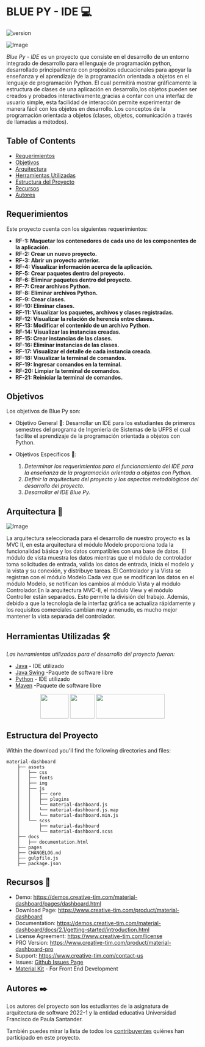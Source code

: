 # BLUE PY - IDE 💻

![version](https://img.shields.io/badge/version-1.0.0-blue.svg) 

![Image](https://s3.amazonaws.com/creativetim_bucket/products/50/original/material-dashboard.jpg?1634648873)

*Blue Py - IDE* es un proyecto que consiste en el desarrollo de un entorno integrado de desarrollo para el lenguaje de programación python, desarrollado 
principalmente con propósitos educacionales para apoyar la enseñanza y el aprendizaje de la programación orientada a objetos en el lenguaje de programación 
Python. El cual permitirá mostrar gráficamente la estructura de clases de una aplicación en desarrollo,los objetos pueden ser creados y probados 
interactivamente,gracias a contar con una interfaz de usuario simple, esta facilidad de interacción permite experimentar de manera fácil con los objetos en 
desarrollo. Los conceptos de la programación orientada a objetos (clases, objetos, comunicación a través de llamadas a métodos). 


## Table of Contents

* [Requerimientos](#requerimientos)
* [Objetivos](#objetivos)
* [Arquitectura](#arquitectura)
* [Herramientas Utilizadas](#herramientas-utilizadas)
* [Estructura del Proyecto](#estructura-del-proyecto)
* [Recursos](#recursos)
* [Autores](#autores)


## Requerimientos

Este proyecto cuenta con los siguientes requerimientos:

* **RF-1: Maquetar los contenedores de cada uno de los componentes de la aplicación.**
* **RF-2: Crear un nuevo proyecto.**
* **RF-3: Abrir un proyecto anterior.**
* **RF-4: Visualizar información acerca de la aplicación.**
* **RF-5: Crear paquetes dentro del proyecto.**
* **RF-6: Eliminar paquetes dentro del proyecto.**
* **RF-7: Crear archivos Python.**
* **RF-8: Eliminar archivos Python.**
* **RF-9: Crear clases.**
* **RF-10: Eliminar clases.**
* **RF-11: Visualizar los paquetes, archivos y clases registradas.**
* **RF-12: Visualizar la relación de herencia entre clases.**
* **RF-13: Modificar el contenido de un archivo Python.**
* **RF-14: Visualizar las instancias creadas.**
* **RF-15: Crear instancias de las clases.**
* **RF-16: Eliminar instancias de las clases.**
* **RF-17: Visualizar el detalle de cada instancia creada.**
* **RF-18: Visualizar la terminal de comandos.**
* **RF-19: Ingresar comandos en la terminal.**
* **RF-20: Limpiar la terminal de comandos.**
* **RF-21: Reiniciar la terminal de comandos.**


## Objetivos

Los objetivos de Blue Py son:

- Objetivo General 💯: Desarrollar un IDE para los estudiantes de primeros semestres del programa de Ingeniería de Sistemas de la UFPS el cual facilite 
el aprendizaje de la programación orientada a objetos con Python. 

- Objetivos Específicos 🎯: 
	1. _Determinar los requerimientos para el funcionamiento del IDE para la enseñanza de la programación orientada a objetos con Python._
    2. _Definir la arquitectura del proyecto y los aspectos metodológicos del desarrollo del proyecto._
	3. _Desarrollar el IDE Blue Py._


## Arquitectura 📝

![Image](https://s3.amazonaws.com/creativetim_bucket/products/50/original/material-dashboard.jpg?1634648873)

La arquitectura seleccionada para el desarrollo de nuestro proyecto es la MVC II, en esta arquitectura el módulo Modelo proporciona toda la funcionalidad 
básica y los datos compatibles con una base de datos. El módulo de vista muestra los datos mientras que el módulo de controlador toma solicitudes de entrada, 
valida los datos de entrada, inicia el modelo y la vista y su conexión, y distribuye tareas. El Controlador y la Vista se registran con el módulo Modelo.Cada 
vez que se modifican los datos en el módulo Modelo, se notifican los cambios al módulo Vista y al módulo Controlador.En la arquitectura MVC-II, el módulo View 
y el módulo Controller están separados. Esto permite la división del trabajo. Además, debido a que la tecnología de la interfaz gráfica se actualiza 
rápidamente y los requisitos comerciales cambian muy a menudo, es mucho mejor mantener la vista separada del controlador.


## Herramientas Utilizadas 🛠️

_Las herramientas utilizadas para el desarrollo del proyecto fueron:_

* [Java](https://netbeans.apache.org) - IDE utilizado
* [Java Swing](https://www.apachefriends.org/es/index.html) -Paquete de software libre
* [Python](https://netbeans.apache.org) - IDE utilizado
* [Maven](https://www.apachefriends.org/es/index.html) -Paquete de software libre

<p align="center"><img src="https://cdn-icons-png.flaticon.com/512/226/226777.png" margin-right= "1500px" width="74" height="64" margin-left= "50px"> <img src="https://upload.wikimedia.org/wikipedia/commons/thumb/c/c3/Python-logo-notext.svg/768px-Python-logo-notext.svg.png" width="64" height="64" margin-right: 20px> <img src="https://upload.wikimedia.org/wikipedia/commons/thumb/5/52/Apache_Maven_logo.svg/2560px-Apache_Maven_logo.svg.png" width="180" height="64"></p>



## Estructura del Proyecto
Within the download you'll find the following directories and files:

```
material-dashboard
    ├── assets
    │   ├── css
    │   ├── fonts
    │   ├── img
    │   ├── js
    │   │   ├── core
    │   │   ├── plugins
    │   │   └── material-dashboard.js
    │   │   └── material-dashboard.js.map
    │   │   └── material-dashboard.min.js
    │   └── scss
    │       ├── material-dashboard
    │       └── material-dashboard.scss
    ├── docs
    │   ├── documentation.html
    ├── pages
    ├── CHANGELOG.md
    ├── gulpfile.js
    ├── package.json
```



## Recursos 📑
- Demo: <https://demos.creative-tim.com/material-dashboard/pages/dashboard.html>
- Download Page: <https://www.creative-tim.com/product/material-dashboard>
- Documentation: <https://demos.creative-tim.com/material-dashboard/docs/2.1/getting-started/introduction.html>
- License Agreement: <https://www.creative-tim.com/license>
- PRO Version: <https://www.creative-tim.com/product/material-dashboard-pro>
- Support: <https://www.creative-tim.com/contact-us>
- Issues: [Github Issues Page](https://github.com/creativetimofficial/material-dashboard/issues)
- [Material Kit](https://www.creative-tim.com/product/material-kit?ref=github-md-free) - For Front End Development



## Autores ✒️

Los autores del proyecto son los estudiantes de la asignatura de arquitectura de software 2022-1 y la entidad educativa Universidad Francisco de 
Paula Santander.

También puedes mirar la lista de todos los [contribuyentes](https://github.com/Arquitectura-de-Software-UFPS-2022-I/python-poo-gui/graphs/contributors) quiénes han participado en este proyecto. 

